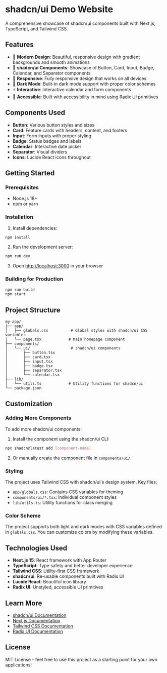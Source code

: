 # shadcn/ui Demo Website

A comprehensive showcase of shadcn/ui components built with Next.js, TypeScript, and Tailwind CSS.

## Features

- 🎨 **Modern Design**: Beautiful, responsive design with gradient backgrounds and smooth animations
- 🧩 **shadcn/ui Components**: Showcase of Button, Card, Input, Badge, Calendar, and Separator components
- 📱 **Responsive**: Fully responsive design that works on all devices
- 🌙 **Dark Mode**: Built-in dark mode support with proper color schemes
- ⚡ **Interactive**: Interactive calendar and form components
- 🎯 **Accessible**: Built with accessibility in mind using Radix UI primitives

## Components Used

- **Button**: Various button styles and sizes
- **Card**: Feature cards with headers, content, and footers
- **Input**: Form inputs with proper styling
- **Badge**: Status badges and labels
- **Calendar**: Interactive date picker
- **Separator**: Visual dividers
- **Icons**: Lucide React icons throughout

## Getting Started

### Prerequisites

- Node.js 18+ 
- npm or yarn

### Installation

1. Install dependencies:
```bash
npm install
```

2. Run the development server:
```bash
npm run dev
```

3. Open [http://localhost:3000](http://localhost:3000) in your browser

### Building for Production

```bash
npm run build
npm start
```

## Project Structure

```
my-app/
├── app/
│   ├── globals.css          # Global styles with shadcn/ui CSS variables
│   └── page.tsx            # Main homepage component
├── components/
│   └── ui/                  # shadcn/ui components
│       ├── button.tsx
│       ├── card.tsx
│       ├── input.tsx
│       ├── badge.tsx
│       ├── separator.tsx
│       └── calendar.tsx
├── lib/
│   └── utils.ts            # Utility functions for shadcn/ui
└── package.json
```

## Customization

### Adding More Components

To add more shadcn/ui components:

1. Install the component using the shadcn/ui CLI:
```bash
npx shadcn@latest add [component-name]
```

2. Or manually create the component file in `components/ui/`

### Styling

The project uses Tailwind CSS with shadcn/ui's design system. Key files:

- `app/globals.css`: Contains CSS variables for theming
- `components/ui/*.tsx`: Individual component styles
- `lib/utils.ts`: Utility functions for class merging

### Color Scheme

The project supports both light and dark modes with CSS variables defined in `globals.css`. You can customize colors by modifying these variables.

## Technologies Used

- **Next.js 15**: React framework with App Router
- **TypeScript**: Type safety and better developer experience
- **Tailwind CSS**: Utility-first CSS framework
- **shadcn/ui**: Re-usable components built with Radix UI
- **Lucide React**: Beautiful icon library
- **Radix UI**: Unstyled, accessible UI primitives

## Learn More

- [shadcn/ui Documentation](https://ui.shadcn.com/)
- [Next.js Documentation](https://nextjs.org/docs)
- [Tailwind CSS Documentation](https://tailwindcss.com/docs)
- [Radix UI Documentation](https://www.radix-ui.com/)

## License

MIT License - feel free to use this project as a starting point for your own applications!